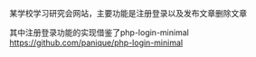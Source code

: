 某学校学习研究会网站，主要功能是注册登录以及发布文章删除文章

其中注册登录功能的实现借鉴了php-login-minimal
https://github.com/panique/php-login-minimal